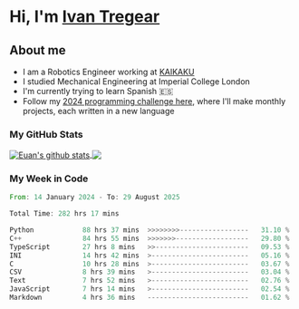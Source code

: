 # Hi, I'm [Ivan Tregear](https://www.linkedin.com/in/ivantregear/)

## About me

* I am a Robotics Engineer working at [KAIKAKU](https://github.com/KAIKAKU-AI)
* I studied Mechanical Engineering at Imperial College London
* I'm currently trying to learn Spanish :es:
* Follow my [2024 programming challenge here](https://github.com/ITregear?tab=repositories), where I'll make monthly projects, each written in a new language


### My GitHub Stats

<a href="#my-github-stats">
  <img align="center" src="https://github-readme-stats.vercel.app/api?username=itregear&count_private=true&show_icons=true&include_all_commits=true&theme=material-palenight" alt="Euan's github stats" />
</a>

<a href="#my-github-stats">
  <img align="center" src="https://github-readme-stats.vercel.app/api/top-langs/?username=itregear&layout=compact&theme=material-palenight" />
</a>

### My Week in Code
<!--START_SECTION:waka-->

```rust
From: 14 January 2024 - To: 29 August 2025

Total Time: 282 hrs 17 mins

Python            88 hrs 37 mins  >>>>>>>>-----------------   31.10 %
C++               84 hrs 55 mins  >>>>>>>------------------   29.80 %
TypeScript        27 hrs 8 mins   >>-----------------------   09.53 %
INI               14 hrs 42 mins  >------------------------   05.16 %
C                 10 hrs 28 mins  >------------------------   03.67 %
CSV               8 hrs 39 mins   >------------------------   03.04 %
Text              7 hrs 52 mins   >------------------------   02.76 %
JavaScript        7 hrs 14 mins   >------------------------   02.54 %
Markdown          4 hrs 36 mins   -------------------------   01.62 %
```

<!--END_SECTION:waka-->
